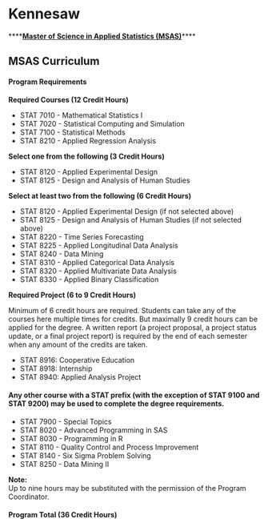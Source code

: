 # Kennesaw

\*\*\*\*[**Master of Science in Applied Statistics \(MSAS\)**](https://csm.kennesaw.edu/statistics/msas/msas-curriculum.php)\*\*\*\*

## MSAS Curriculum

#### Program Requirements

**Required Courses \(12 Credit Hours\)**

* STAT 7010 - Mathematical Statistics I
* STAT 7020 - Statistical Computing and Simulation
* STAT 7100 - Statistical Methods
* STAT 8210 - Applied Regression Analysis

**Select one from the following \(3 Credit Hours\)**

* STAT 8120 - Applied Experimental Design
* STAT 8125 - Design and Analysis of Human Studies

**Select at least two from the following \(6 Credit Hours\)**

* STAT 8120 - Applied Experimental Design \(if not selected above\)
* STAT 8125 - Design and Analysis of Human Studies \(if not selected above\)
* STAT 8220 - Time Series Forecasting
* STAT 8225 - Applied Longitudinal Data Analysis
* STAT 8240 - Data Mining
* STAT 8310 - Applied Categorical Data Analysis
* STAT 8320 - Applied Multivariate Data Analysis
* STAT 8330 - Applied Binary Classification

**Required Project \(6 to 9 Credit Hours\)**

Minimum of 6 credit hours are required. Students can take any of the courses here multiple times for credits. But maximally 9 credit hours can be applied for the degree. A written report \(a project proposal, a project status update, or a final project report\) is required by the end of each semester when any amount of the credits are taken.

* STAT 8916: Cooperative Education
* STAT 8918: Internship
* STAT 8940: Applied Analysis Project

#### Any other course with a STAT prefix \(with the exception of STAT 9100 and STAT 9200\) may be used to complete the degree requirements.

* STAT 7900 - Special Topics
* STAT 8020 - Advanced Programming in SAS
* STAT 8030 - Programming in R
* STAT 8110 - Quality Control and Process Improvement
* STAT 8140 - Six Sigma Problem Solving
* STAT 8250 - Data Mining II

**Note:**  
Up to nine hours may be substituted with the permission of the Program Coordinator.

#### Program Total \(36 Credit Hours\)

